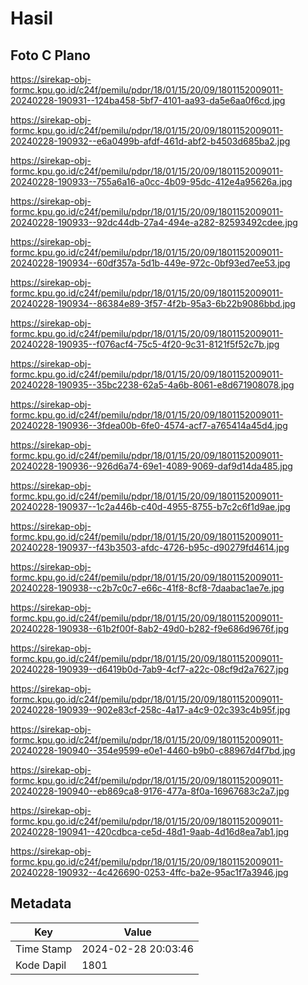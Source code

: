 # Hasil

## Foto C Plano

https://sirekap-obj-formc.kpu.go.id/c24f/pemilu/pdpr/18/01/15/20/09/1801152009011-20240228-190931--124ba458-5bf7-4101-aa93-da5e6aa0f6cd.jpg

https://sirekap-obj-formc.kpu.go.id/c24f/pemilu/pdpr/18/01/15/20/09/1801152009011-20240228-190932--e6a0499b-afdf-461d-abf2-b4503d685ba2.jpg

https://sirekap-obj-formc.kpu.go.id/c24f/pemilu/pdpr/18/01/15/20/09/1801152009011-20240228-190933--755a6a16-a0cc-4b09-95dc-412e4a95626a.jpg

https://sirekap-obj-formc.kpu.go.id/c24f/pemilu/pdpr/18/01/15/20/09/1801152009011-20240228-190933--92dc44db-27a4-494e-a282-82593492cdee.jpg

https://sirekap-obj-formc.kpu.go.id/c24f/pemilu/pdpr/18/01/15/20/09/1801152009011-20240228-190934--60df357a-5d1b-449e-972c-0bf93ed7ee53.jpg

https://sirekap-obj-formc.kpu.go.id/c24f/pemilu/pdpr/18/01/15/20/09/1801152009011-20240228-190934--86384e89-3f57-4f2b-95a3-6b22b9086bbd.jpg

https://sirekap-obj-formc.kpu.go.id/c24f/pemilu/pdpr/18/01/15/20/09/1801152009011-20240228-190935--f076acf4-75c5-4f20-9c31-8121f5f52c7b.jpg

https://sirekap-obj-formc.kpu.go.id/c24f/pemilu/pdpr/18/01/15/20/09/1801152009011-20240228-190935--35bc2238-62a5-4a6b-8061-e8d671908078.jpg

https://sirekap-obj-formc.kpu.go.id/c24f/pemilu/pdpr/18/01/15/20/09/1801152009011-20240228-190936--3fdea00b-6fe0-4574-acf7-a765414a45d4.jpg

https://sirekap-obj-formc.kpu.go.id/c24f/pemilu/pdpr/18/01/15/20/09/1801152009011-20240228-190936--926d6a74-69e1-4089-9069-daf9d14da485.jpg

https://sirekap-obj-formc.kpu.go.id/c24f/pemilu/pdpr/18/01/15/20/09/1801152009011-20240228-190937--1c2a446b-c40d-4955-8755-b7c2c6f1d9ae.jpg

https://sirekap-obj-formc.kpu.go.id/c24f/pemilu/pdpr/18/01/15/20/09/1801152009011-20240228-190937--f43b3503-afdc-4726-b95c-d90279fd4614.jpg

https://sirekap-obj-formc.kpu.go.id/c24f/pemilu/pdpr/18/01/15/20/09/1801152009011-20240228-190938--c2b7c0c7-e66c-41f8-8cf8-7daabac1ae7e.jpg

https://sirekap-obj-formc.kpu.go.id/c24f/pemilu/pdpr/18/01/15/20/09/1801152009011-20240228-190938--61b2f00f-8ab2-49d0-b282-f9e686d9676f.jpg

https://sirekap-obj-formc.kpu.go.id/c24f/pemilu/pdpr/18/01/15/20/09/1801152009011-20240228-190939--d6419b0d-7ab9-4cf7-a22c-08cf9d2a7627.jpg

https://sirekap-obj-formc.kpu.go.id/c24f/pemilu/pdpr/18/01/15/20/09/1801152009011-20240228-190939--902e83cf-258c-4a17-a4c9-02c393c4b95f.jpg

https://sirekap-obj-formc.kpu.go.id/c24f/pemilu/pdpr/18/01/15/20/09/1801152009011-20240228-190940--354e9599-e0e1-4460-b9b0-c88967d4f7bd.jpg

https://sirekap-obj-formc.kpu.go.id/c24f/pemilu/pdpr/18/01/15/20/09/1801152009011-20240228-190940--eb869ca8-9176-477a-8f0a-16967683c2a7.jpg

https://sirekap-obj-formc.kpu.go.id/c24f/pemilu/pdpr/18/01/15/20/09/1801152009011-20240228-190941--420cdbca-ce5d-48d1-9aab-4d16d8ea7ab1.jpg

https://sirekap-obj-formc.kpu.go.id/c24f/pemilu/pdpr/18/01/15/20/09/1801152009011-20240228-190932--4c426690-0253-4ffc-ba2e-95ac1f7a3946.jpg


## Metadata

| Key        | Value               |
| ---------- | ------------------- |
| Time Stamp | 2024-02-28 20:03:46 |
| Kode Dapil | 1801                |



